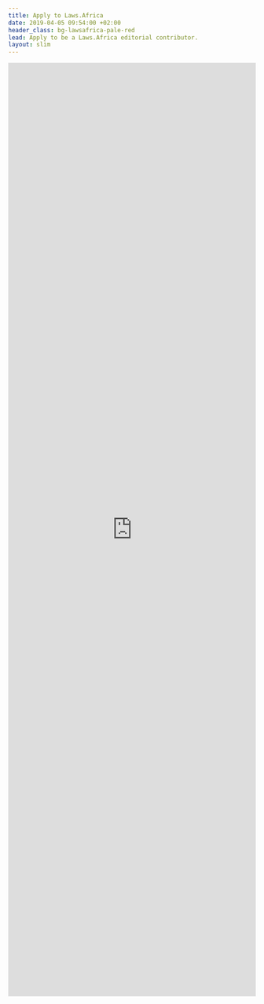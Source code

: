 ```yaml
---
title: Apply to Laws.Africa
date: 2019-04-05 09:54:00 +02:00
header_class: bg-lawsafrica-pale-red
lead: Apply to be a Laws.Africa editorial contributor.
layout: slim
---
```


<iframe src="https://docs.google.com/forms/d/e/1FAIpQLScBweUrSHA2C2XDttC_cYQw5ytfuuzcjRgSijV0m00MYeqgmQ/viewform" width="100%" height="1900px" style="border: 0px"></iframe>
